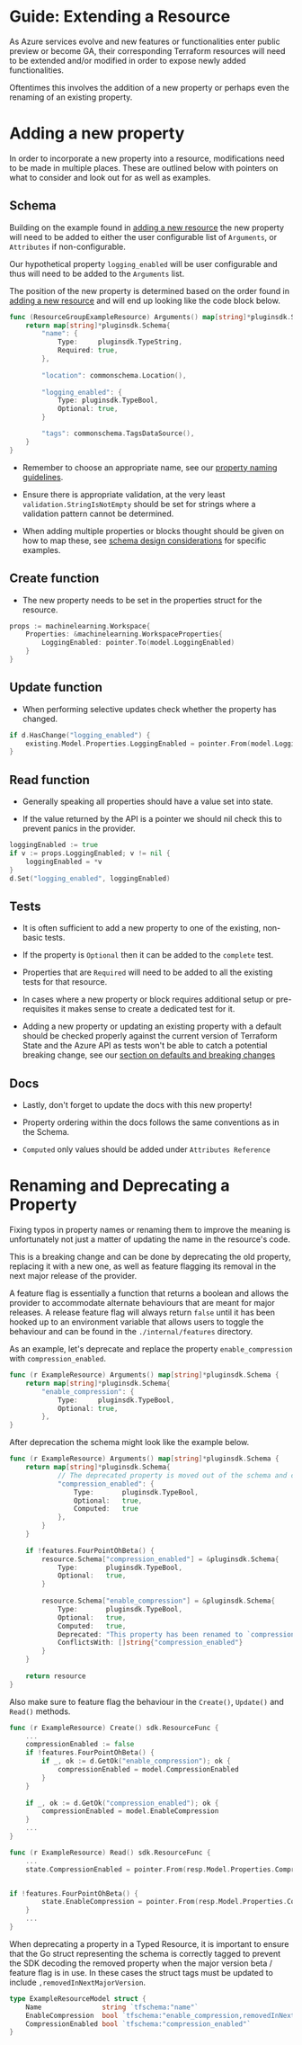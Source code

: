 # Guide: Extending a Resource

As Azure services evolve and new features or functionalities enter public preview or become GA, their corresponding Terraform resources will need to be extended and/or modified in order to expose newly added functionalities.

Oftentimes this involves the addition of a new property or perhaps even the renaming of an existing property.

# Adding a new property

In order to incorporate a new property into a resource, modifications need to be made in multiple places. These are outlined below with pointers on what to consider and look out for as well as examples.

## Schema

Building on the example found in [adding a new resource](guide-new-resource.md) the new property will need to be added to either the user configurable list of `Arguments`, or `Attributes` if non-configurable.

Our hypothetical property `logging_enabled` will be user configurable and thus will need to be added to the `Arguments` list.

The position of the new property is determined based on the order found in [adding a new resource](guide-new-resource.md#step-3-scaffold-an-emptynew-resource) and will end up looking like the code block below.

```go
func (ResourceGroupExampleResource) Arguments() map[string]*pluginsdk.Schema {
	return map[string]*pluginsdk.Schema{
		"name": {
			Type:     pluginsdk.TypeString,
			Required: true,
		},
		
		"location": commonschema.Location(),
		
		"logging_enabled": {
			Type: pluginsdk.TypeBool,
			Optional: true,
        }       

		"tags": commonschema.TagsDataSource(),
	}
}
```

* Remember to choose an appropriate name, see our [property naming guidelines](reference-naming.md).

* Ensure there is appropriate validation, at the very least `validation.StringIsNotEmpty` should be set for strings where a validation pattern cannot be determined.

* When adding multiple properties or blocks thought should be given on how to map these, see [schema design considerations](schema-design-considerations.md) for specific examples. 

## Create function

* The new property needs to be set in the properties struct for the resource.

```go
props := machinelearning.Workspace{
	Properties: &machinelearning.WorkspaceProperties{
		LoggingEnabled: pointer.To(model.LoggingEnabled)
    }
}
```

## Update function

* When performing selective updates check whether the property has changed.

```go
if d.HasChange("logging_enabled") {
	existing.Model.Properties.LoggingEnabled = pointer.From(model.LoggingEnabled)
}
```

## Read function

* Generally speaking all properties should have a value set into state.

* If the value returned by the API is a pointer we should nil check this to prevent panics in the provider.

```go
loggingEnabled := true
if v := props.LoggingEnabled; v != nil {
	loggingEnabled = *v
}
d.Set("logging_enabled", loggingEnabled)
```

## Tests

* It is often sufficient to add a new property to one of the existing, non-basic tests.

* If the property is `Optional` then it can be added to the `complete` test.

* Properties that are `Required` will need to be added to all the existing tests for that resource.

* In cases where a new property or block requires additional setup or pre-requisites it makes sense to create a dedicated test for it.

* Adding a new property or updating an existing property with a default should be checked properly against the current version of Terraform State and the Azure API as tests won't be able to catch a potential breaking change, see our [section on defaults and breaking changes](guide-breaking-changes.md)

## Docs

* Lastly, don't forget to update the docs with this new property!

* Property ordering within the docs follows the same conventions as in the Schema.

* `Computed` only values should be added under `Attributes Reference`

# Renaming and Deprecating a Property

Fixing typos in property names or renaming them to improve the meaning is unfortunately not just a matter of updating the name in the resource's code.

This is a breaking change and can be done by deprecating the old property, replacing it with a new one, as well as feature flagging its removal in the next major release of the provider.

A feature flag is essentially a function that returns a boolean and allows the provider to accommodate alternate behaviours that are meant for major releases. A release feature flag will always return `false` until it has been hooked up to an environment variable that allows users to toggle the behaviour and can be found in the `./internal/features` directory.

As an example, let's deprecate and replace the property `enable_compression` with `compression_enabled`.

```go
func (r ExampleResource) Arguments() map[string]*pluginsdk.Schema {
    return map[string]*pluginsdk.Schema{
        "enable_compression": {
            Type:     pluginsdk.TypeBool,
            Optional: true,
        },
}
```

After deprecation the schema might look like the example below.

```go
func (r ExampleResource) Arguments() map[string]*pluginsdk.Schema {
    return map[string]*pluginsdk.Schema{
            // The deprecated property is moved out of the schema and conditionally added back via the feature flag
            "compression_enabled": {
                Type:       pluginsdk.TypeBool,
                Optional:   true,
                Computed:   true 
            },
        }
    }
    
    if !features.FourPointOhBeta() {
		resource.Schema["compression_enabled"] = &pluginsdk.Schema{
            Type:       pluginsdk.TypeBool,
            Optional:   true,
        }
		
    	resource.Schema["enable_compression"] = &pluginsdk.Schema{
            Type:       pluginsdk.TypeBool,
            Optional:   true,
            Computed:   true,
            Deprecated: "This property has been renamed to `compression_enabled` and will be removed in v4.0 of the provider",
            ConflictsWith: []string{"compression_enabled"}
        }   
    }
    
    return resource
}
```

Also make sure to feature flag the behaviour in the `Create()`, `Update()` and `Read()` methods.

```go
func (r ExampleResource) Create() sdk.ResourceFunc {
	...
	compressionEnabled := false
	if !features.FourPointOhBeta() {
		if _, ok := d.GetOk("enable_compression"); ok {
			compressionEnabled = model.CompressionEnabled
		}       
    }
    
    if _, ok := d.GetOk("compression_enabled"); ok {
        compressionEnabled = model.EnableCompression
    }
	...
}

func (r ExampleResource) Read() sdk.ResourceFunc {
	...
    state.CompressionEnabled = pointer.From(resp.Model.Properties.CompressionEnabled)


if !features.FourPointOhBeta() {
        state.EnableCompression = pointer.From(resp.Model.Properties.CompressionEnabled)
    }   
	...
}
```

When deprecating a property in a Typed Resource, it is important to ensure that the Go struct representing the schema is correctly tagged to prevent the SDK decoding the removed property when the major version beta / feature flag is in use. In these cases the struct tags must be updated to include `,removedInNextMajorVersion`.  

```go
type ExampleResourceModel struct {
	Name               string `tfschema:"name"`
	EnableCompression  bool `tfschema:"enable_compression,removedInNextMajorVersion"`
	CompressionEnabled bool `tfschema:"compression_enabled"`
}
```
